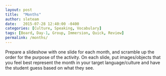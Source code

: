 ```yaml
---
layout: post
title:  "Months"
author: sleteam
date:   2015-07-28 12:40:00 -0400
categories: [Culture, Speaking, Vocabulary]
tags: [Board, Day-1, Group, Immersion, Quick, Review]
permalink: /months/
---
```

Prepare a slideshow with one slide for each month, and scramble up the order for the purpose of the activity. On each slide, put images/objects that you feel best represent the month in your target language/culture and have the student guess based on what they see.
